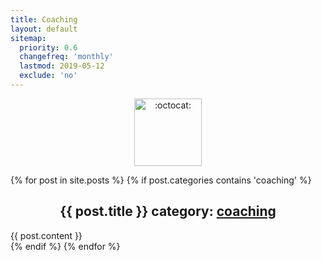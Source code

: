 ```yaml
---
title: Coaching
layout: default
sitemap:
  priority: 0.6
  changefreq: 'monthly'
  lastmod: 2019-05-12
  exclude: 'no'
---
```


<p align="center">
       <img class="emoji" title=":octocat:" alt=":octocat:" src="https://octodex.github.com/images/agendacat.png" height="108" width="108">
     </p>
 
{% for post in site.posts %}
  {% if post.categories contains 'coaching' %}
  <article>
    <h2 align = "center">
        {{ post.title }}
        category:
        <a href="{{site.baseurl}}/categories/coaching">coaching</a>
    </h2>
    {{ post.content }}
  </article>
  {% endif %}
{% endfor %}
